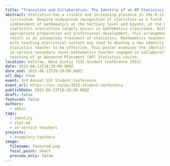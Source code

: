 ```yaml
---
title: "Transition and Collaboration: The Identity of an AP Statistics Teacher"
abstract: Statistics has a visible and increasing presence in the K-12
  curriculum. Despite widespread recognition of statistics as a field
  independent of mathematics at the tertiary level and beyond, at the K-12 level
  statistics instruction largely occurs in mathematics classrooms. Without
  appropriate preparation and professional development, this arrangement can
  result in an incomplete treatment of statistics. Mathematics teachers charged
  with teaching statistical content may need to develop a new identity as a
  statistics teacher to be effective. This poster examines the identity of an
  in-service secondary level mathematics teacher engaged in collaborative
  teaching of an Advanced Placement (AP) Statistics course.
location: Halifax, Nova Scotia (SSC Student Conference 2015)
date: 2015-06-13T18:20:00.000Z
date_end: 2015-06-13T19:20:00.000Z
all_day: true
event: 3rd Annual SSC Student Conference
event_url: https://ssc.ca/en/2015-student-conference
publishDate: 2015-06-13T18:20:00.000Z
draft: false
featured: false
authors:
  - admin
tags:
  - identity
  - stat-ed
  - in-service teachers
projects:
  - exemplary-teachers
image:
  filename: featured.png
  focal_point: Smart
  preview_only: false
---
```

